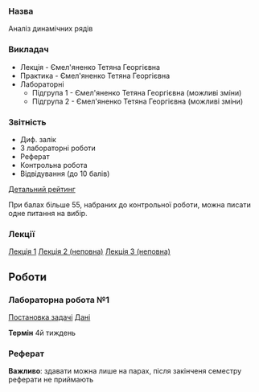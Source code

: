 ### Назва
Аналіз динамічних рядів

### Викладач
 - Лекція - Ємел'яненко Тетяна Георгієвна
 - Практика - Ємел'яненко Тетяна Георгієвна
 - Лабораторні
   - Підгрупа 1 - Ємел'яненко Тетяна Георгієвна (можливі зміни)
   - Підгрупа 2 - Ємел'яненко Тетяна Георгієвна (можливі зміни)

### Звітність
 - Диф. залік
 - 3 лабораторні роботи
 - Реферат
 - Контрольна робота
 - Відвідування (до 10 балів)
 
[Детальний рейтинг](./Структура%20рейтингової%20системи%20оцінювання%20дисципліни.docx)

При балах більше 55, набраних до контрольної роботи, можна писати одне питання на вибір.

### Лекції

[Лекція 1](./lecture1.md)
[Лекція 2 (неповна)](./lecture2.md)
[Лекція 3 (неповна)](./lecture2.md)

## Роботи

### Лабораторна робота №1
[Постановка задачі](./Lab1_pz_2018.doc)
[Дані](./data)

__Термін__ 4й тиждень

### Реферат

**Важливо**: здавати можна лише на парах, після закінченя семестру реферати не приймають
